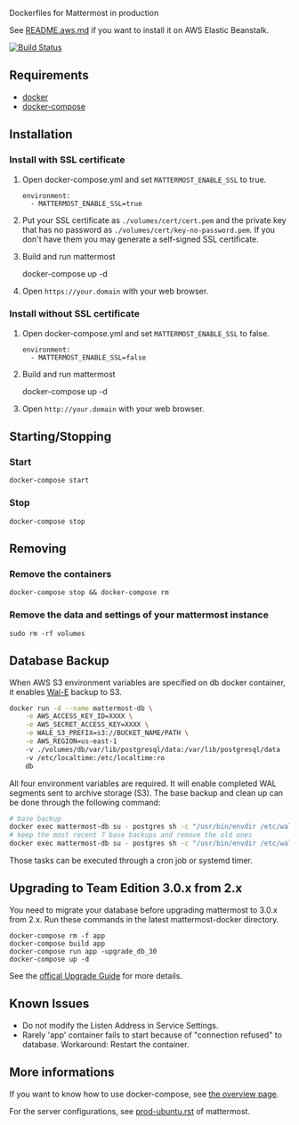 Dockerfiles for Mattermost in production

See [README.aws.md](./README.aws.md) if you want to install it on AWS Elastic Beanstalk.

[![Build Status](https://travis-ci.org/mattermost/mattermost-docker.svg?branch=master)](https://travis-ci.org/mattermost/mattermost-docker)

## Requirements

* [docker]
* [docker-compose]

## Installation

### Install with SSL certificate

1. Open docker-compose.yml and set `MATTERMOST_ENABLE_SSL` to true.

    ```
    environment:
      - MATTERMOST_ENABLE_SSL=true
    ```

2. Put your SSL certificate as `./volumes/cert/cert.pem` and the private key that has
   no password as `./volumes/cert/key-no-password.pem`. If you don't have
   them you may generate a self-signed SSL certificate.

3. Build and run mattermost

    docker-compose up -d

4. Open `https://your.domain` with your web browser.

### Install without SSL certificate

1. Open docker-compose.yml and set `MATTERMOST_ENABLE_SSL` to false.

    ```
    environment:
      - MATTERMOST_ENABLE_SSL=false
    ```
    
2. Build and run mattermost

    docker-compose up -d

3. Open `http://your.domain` with your web browser.

## Starting/Stopping

### Start

    docker-compose start

### Stop

    docker-compose stop

## Removing

### Remove the containers

    docker-compose stop && docker-compose rm

### Remove the data and settings of your mattermost instance

    sudo rm -rf volumes

## Database Backup

When AWS S3 environment variables are specified on db docker container, it enables [Wal-E](https://github.com/wal-e/wal-e) backup to S3.

```bash
docker run -d --name mattermost-db \
    -e AWS_ACCESS_KEY_ID=XXXX \
    -e AWS_SECRET_ACCESS_KEY=XXXX \
    -e WALE_S3_PREFIX=s3://BUCKET_NAME/PATH \
    -e AWS_REGION=us-east-1
    -v ./volumes/db/var/lib/postgresql/data:/var/lib/postgresql/data
    -v /etc/localtime:/etc/localtime:ro
    db
```

All four environment variables are required. It will enable completed WAL segments sent to archive storage (S3). The base backup and clean up can be done through the following command:

```bash
# base backup
docker exec mattermost-db su - postgres sh -c "/usr/bin/envdir /etc/wal-e.d/env /usr/local/bin/wal-e backup-push /var/lib/postgresql/data"
# keep the most recent 7 base backups and remove the old ones
docker exec mattermost-db su - postgres sh -c "/usr/bin/envdir /etc/wal-e.d/env /usr/local/bin/wal-e delete --confirm retain 7"
```
Those tasks can be executed through a cron job or systemd timer.

## Upgrading to Team Edition 3.0.x from 2.x

You need to migrate your database before upgrading mattermost to 3.0.x from
2.x. Run these commands in the latest mattermost-docker directory.

    docker-compose rm -f app
    docker-compose build app
    docker-compose run app -upgrade_db_30
    docker-compose up -d

See the [offical Upgrade Guide](http://docs.mattermost.com/administration/upgrade.html) for more details.

## Known Issues

* Do not modify the Listen Address in Service Settings.
* Rarely 'app' container fails to start because of "connection refused" to
  database. Workaround: Restart the container.

## More informations

If you want to know how to use docker-compose, see [the overview
page](https://docs.docker.com/compose).

For the server configurations, see [prod-ubuntu.rst] of mattermost.

[docker]: http://docs.docker.com/engine/installation/
[docker-compose]: https://docs.docker.com/compose/install/
[prod-ubuntu.rst]: https://github.com/mattermost/docs/blob/master/source/install/prod-ubuntu.rst
